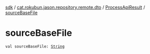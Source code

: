[sdk](../../index.md) / [cat.rokubun.jason.repository.remote.dto](../index.md) / [ProcessApiResult](index.md) / [sourceBaseFile](./source-base-file.md)

# sourceBaseFile

`val sourceBaseFile: `[`String`](https://kotlinlang.org/api/latest/jvm/stdlib/kotlin/-string/index.html)